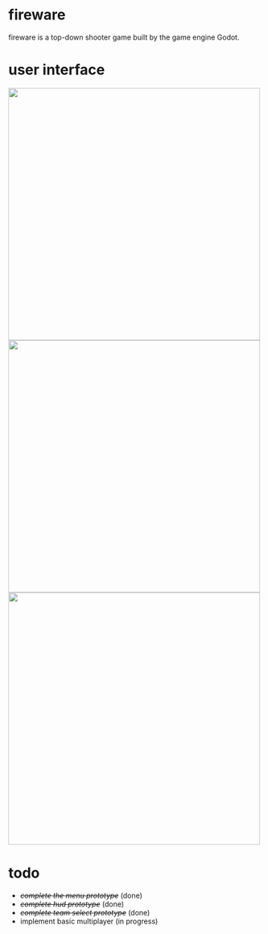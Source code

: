 # fireware

fireware is a top-down shooter game built by the game engine Godot.

# user interface
<img src="https://user-images.githubusercontent.com/57678928/124387380-0e46a900-dce7-11eb-821c-9bd260b72181.png" width="500"><br/>
<img src="https://user-images.githubusercontent.com/57678928/124387393-23bbd300-dce7-11eb-9571-f78087da6ebf.png" width="500"><br/>
<img src="https://user-images.githubusercontent.com/57678928/124387402-3209ef00-dce7-11eb-89aa-9e0449c83e57.png" width="500"><br/>

# todo
- ~~_complete the menu prototype_~~ (done)
- ~~_complete hud prototype_~~ (done)
- ~~_complete team select prototype_~~ (done)
- implement basic multiplayer (in progress)
